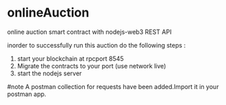 # onlineAuction
online auction smart contract with nodejs-web3 REST API

inorder to successfully run this auction do the following steps : 
1. start your blockchain at rpcport 8545
2. Migrate the contracts to your port (use network live)
3. start the nodejs server

#note 
A postman collection for requests have been added.Import it in your postman app.

